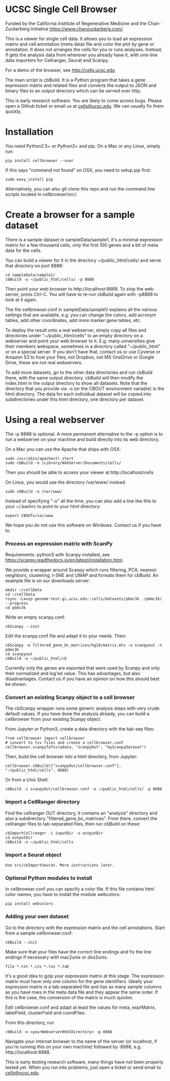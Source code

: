 UCSC Single Cell Browser
========================

Funded by the California Institute of Regenerative Medicine and the
Chan-Zuckerberg Initiative https://www.chanzuckerberg.com/.

This is a viewer for single cell data. It allows you to load an expression
matrix and cell annotation (meta data) file and color the plot by gene or
annotation. It does not arranges the cells for you or runs analyses. Instead,
if gets the analysis data from wherever you already have it, with
one-line data importers for Cellranger, Seurat and Scanpy.

For a demo of the browser, see http://cells.ucsc.edu

The main script is cbBuild. It is a Python program that takes a gene expression
matrix and related files and converts the output to JSON and binary files to
an output directory which can be served over http.

This is early research software. You are likely to come across bugs. Please open a Github
ticket or email us at cells@ucsc.edu. We can usually fix them quickly.

# Installation

You need Python2.5+ or Python3+ and pip. On a Mac or any Linux, simply run:

    pip install cellbrowser --user

If this says "command not found" on OSX, you need to setup pip first:

    sudo easy_install pip

Alternatively, you can also git clone this repo and run the command line scripts located in cellbrowser/src/.

# Create a browser for a sample dataset

There is a sample dataset in sampleData/sample1, it's a minimal expression
matrix for a few thousand cells, only the first 100 genes and a bit of meta
data for the cells.

You can build a viewer for it in the directory ~/public_html/cells/ and serve that directory on port 8888:

    cd sampleData/sample1/
    cbBuild -o ~/public_html/cells/ -p 8888

Then point your web browser to http://localhost:8888. To stop the web server, press Ctrl-C. 
You will have to re-run cbBuild again with -p8888 to look at it again.

The file cellbrowser.conf in sampleData/sample1/ explains all the various settings
that are available, e.g. you can change the colors, add acronym tables,
add other coordinates, add more marker gene tables, etc.

To deploy the result onto a real webserver, simply copy all files and directories
under "~/public_html/cells" to an empty directory on a webserver and point your
web browser to it. E.g. many universities give their members webspace, 
sometimes in a directory called "~/public_html" or on a special server. If you don't have
that, contact us or use Cyverse or Amazon S3 to host your files, not Dropbox, not 
MS OneDrive or Google Drive, these are not real webservers.

To add more datasets, go to the other data directories and run cbBuild
there, with the same output directory. cbBuild will then modify the index.html
in the output directory to show all datasets. Note that the directory that you
provide via -o (or the CBOUT environment variable) is the html directory. The
data for each individual dataset will be copied into subdirectories under this
html directory, one directory per dataset.

# Using a real webserver

The -p 8888 is optional. A more permanent alternative to the -p option is to
run a webserver on your machine and build directly into its web directory.

On a Mac you can use the Apache that ships with OSX:

    sudo /usr/sbin/apachectl start
    sudo cbBuild -o /Library/WebServer/Documents/cells/

Then you should be able to access your viewer at http://localhost/cells

On Linux, you would use the directory /var/www/ instead:

    sudo cbBuild -o /var/www/

Instead of specifying "-o" all the time, you can also add a line like this to
your ~/.bashrc to point to your html directory:
 
    export CBOUT=/var/www

We hope you do not use this software on Windows. Contact us if you have to.

### Process an expression matrix with ScanPy

Requirements: python3 with Scanpy installed, see https://scanpy.readthedocs.io/en/latest/installation.html.

We provide a wrapper around Scanpy which runs filtering, PCA, nearest-neighbors, clustering, t-SNE and
UMAP and formats them for cbBuild. An example file is on our downloads server:

    mkdir ~/cellData
    cd ~/cellData
    rsync -Lavzp genome-test.gi.ucsc.edu::cells/datasets/pbmc3k ./pbmc3k/ --progress
    cd pbmc3k

Write an empty scanpy.conf:

    cbScanpy --init

Edit the scanpy.conf file and adapt it to your needs. Then:
    
    cbScanpy -e filtered_gene_bc_matrices/hg19/matrix.mtx -o scanpyout -n pbmc3k
    cd scanpyout
    cbBuild -o ~/public_html/cb

Currently only the genes are exported that were used by Scanpy and only their
normalized and log'ed value. This has advantages, but also disadvantages.  Contact
us if you have an opinion on how this should best be shown.

### Convert an existing Scanpy object to a cell browser

The cbScanpy wrapper runs some generic analysis steps with very crude default
values. If you have done the analysis already, you can build a cellbrowser from
your existing Scanpy object.

From Jupyter or Python3, create a data directory with the tab-sep files:

    from cellbrowser import cellbrowser
    # convert to tsv files and create a cellbrowser.conf
    cellbrowser.scanpyToTsv(adata, "scanpyOut", "myScanpyDataset")

Then, build the cell browser into a html directory, from Jupyter:

    cellbrowser.cbBuild(["scanpyOut/cellbrowser.conf"], "~/public_html/cells", 8888)

Or from a Unix Shell:

    cbBuild -i scanpyOut/cellbrowser.conf -o ~/public_html/cells/ -p 8888


### Import a CellRanger directory

Find the cellranger OUT directory, it contains an "analysis" directory and also
a subdirectory "filtered_gene_bc_matrices". From there, convert the cellranger files
to tab-separated files, then run cbBuild on these:

    cbImportCellranger -i inputDir -o outputDir
    cd outputDir
    cbBuild -o ~/public_html/cells

### Import a Seurat object

    Use src/cbImportSeurat. More instructions later.

### Optional Python modules to install

In cellbrowser.conf you can specify a color file. If this file contains html color names, you
have to install the module webcolors:

    pip install webcolors

### Adding your own dataset

Go to the directory with the expression matrix and the cell annotations. Start from a sample cellbrowser.conf:

    cbBuild --init

Make sure that your files have the correct line endings and fix the line endings if necessary with mac2unix or dos2unix.

    file *.txt *.csv *.tsv *.tab

It's a good idea to gzip your expression matrix at this stage. The expression matrix must have
only one column for the gene identifiers. Ideally your expression matrix is a
tab-separated file and has as many sample columns as you have rows in the meta
data file  and they appear the same order. If this is the case, the conversion of the matrix
is much quicker.

Edit cellbrowser.conf and adapt at least the values for meta, exprMatrix, labelField, clusterField and coordFiles.

From this directory, run 

    cbBuild -o <yourWebserverHtmlDirectory> -p 8888

Navigate your internet browser to the name of the server (or localhost, if you're running this on your own machine)
followed by :8888, e.g. http://localhost:8888.

This is early testing research software, many things have not been properly tested yet. When you run into problems, just open a ticket or send email to cells@ucsc.edu.
